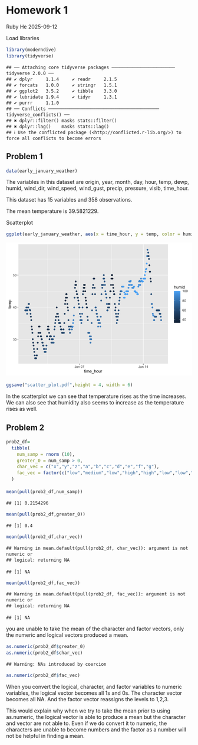 Homework 1
================
Ruby He
2025-09-12

Load libraries

``` r
library(moderndive)
library(tidyverse)
```

    ## ── Attaching core tidyverse packages ──────────────────────── tidyverse 2.0.0 ──
    ## ✔ dplyr     1.1.4     ✔ readr     2.1.5
    ## ✔ forcats   1.0.0     ✔ stringr   1.5.1
    ## ✔ ggplot2   3.5.2     ✔ tibble    3.3.0
    ## ✔ lubridate 1.9.4     ✔ tidyr     1.3.1
    ## ✔ purrr     1.1.0     
    ## ── Conflicts ────────────────────────────────────────── tidyverse_conflicts() ──
    ## ✖ dplyr::filter() masks stats::filter()
    ## ✖ dplyr::lag()    masks stats::lag()
    ## ℹ Use the conflicted package (<http://conflicted.r-lib.org/>) to force all conflicts to become errors

## Problem 1

``` r
data(early_january_weather) 
```

The variables in this dataset are origin, year, month, day, hour, temp,
dewp, humid, wind_dir, wind_speed, wind_gust, precip, pressure, visib,
time_hour.

This dataset has 15 variables and 358 observations.

The mean temperature is 39.5821229.

Scatterplot

``` r
ggplot(early_january_weather, aes(x = time_hour, y = temp, color = humid)) + geom_point()
```

![](p8105_hw1_yh3824_files/figure-gfm/unnamed-chunk-3-1.png)<!-- -->

``` r
ggsave("scatter_plot.pdf",height = 4, width = 6)
```

In the scatterplot we can see that temperature rises as the time
increases. We can also see that humidity also seems to increase as the
temperature rises as well.

## Problem 2

``` r
prob2_df=
  tibble(
    num_samp = rnorm (10),
    greater_0 = num_samp > 0,
    char_vec = c("x","y","z","a","b","c","d","e","f","g"),
    fac_vec = factor(c("low","medium","low","high","high","low","low","medium","high","low"))
  )

mean(pull(prob2_df,num_samp))
```

    ## [1] 0.2154296

``` r
mean(pull(prob2_df,greater_0))
```

    ## [1] 0.4

``` r
mean(pull(prob2_df,char_vec))
```

    ## Warning in mean.default(pull(prob2_df, char_vec)): argument is not numeric or
    ## logical: returning NA

    ## [1] NA

``` r
mean(pull(prob2_df,fac_vec))
```

    ## Warning in mean.default(pull(prob2_df, fac_vec)): argument is not numeric or
    ## logical: returning NA

    ## [1] NA

you are unable to take the mean of the character and factor vectors,
only the numeric and logical vectors produced a mean.

``` r
as.numeric(prob2_df$greater_0)
as.numeric(prob2_df$char_vec)
```

    ## Warning: NAs introduced by coercion

``` r
as.numeric(prob2_df$fac_vec)
```

When you convert the logical, character, and factor variables to numeric
variables, the logical vector becomes all 1s and 0s. The character
vector becomes all NA. And the factor vector reassigns the levels to
1,2,3.

This would explain why when we try to take the mean prior to using
as.numeric, the logical vector is able to produce a mean but the
character and vector are not able to. Even if we do convert it to
numeric, the characters are unable to become numbers and the factor as a
number will not be helpful in finding a mean.
